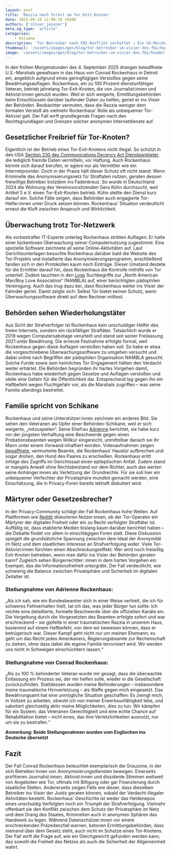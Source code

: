 ```yaml
---
layout: post
title: 'Razzia nach Streit um Tor-Exit-Knoten'
date: 2025-09-18 12:00:10 +0200
authors: ['oliver_jessner']
meta_og_type: 'article'
categories:
    - Kolumne
description: 'Tor-Betreiber nach FBI-Konflikt verhaftet – Ein US-Marshals-Team stürmte das Haus eines Tor-Exit-Betreibers, nachdem dieser sich geweigert hatte, dem FBI bei der Entschlüsselung zu helfen.'
thumbnail: '/assets/images/gen/blog/tor-betreiber-im-visier-des-fbi/header_thumbnail.webp'
image: '/assets/images/gen/blog/tor-betreiber-im-visier-des-fbi/header.webp'
---
```


In den frühen Morgenstunden des 4. September 2025 drangen bewaffnete U.S.-Marshals gewaltsam in das Haus von Conrad Rockenhaus in Detroit ein, angeblich aufgrund eines geringfügigen Verstoßes gegen seine Bewährungsauflagen. Rockenhaus, ein zu 100 Prozent dienstunfähiger Veteran, betrieb jahrelang Tor-Exit-Knoten, die von Journalist:innen und Aktivist:innen genutzt wurden. Weil er sich weigerte, Ermittlungsbehörden beim Entschlüsseln darüber laufender Daten zu helfen, geriet er ins Visier der Behörden. Beobachter vermuten, dass die Razzia weniger dem formalen Verstoß als vielmehr Rockenhaus’ Rolle als unbequemer Tor-Aktivist galt. Der Fall wirft grundlegende Fragen nach den Rechtsgrundlagen und Grenzen solcher anonymen Internetdienste auf.

## Gesetzlicher Freibrief für Tor-Knoten?

Eigentlich ist der Betrieb eines Tor-Exit-Knotens nicht illegal. So schützt in den USA [Section 230 des Communications Decency Act Diensteanbieter](https://www.law.cornell.edu/uscode/text/47/230), die lediglich fremde Daten vermitteln, vor Haftung. Auch Rockenhaus könnte sich darauf berufen, er agiere nur als Vermittler wie ein Internetprovider. Doch in der Praxis hält dieser Schutz oft nicht stand: Wenn Kriminelle das Anonymisierungsnetz für Straftaten nutzen, geraten dessen freiwillige Betreiber trotzdem ins Fadenkreuz. So wurde in Deutschland 2024 die Wohnung des Vereinsvorsitzenden Gero Kühn durchsucht, weil Artikel 5 e.V. einen Tor-Exit-Knoten betrieb. Kühn stellte den Dienst kurz darauf ein. Solche Fälle zeigen, dass Behörden auch engagierte Tor-Helfer:innen unter Druck setzen können. Rockenhaus’ Situation verdeutlicht erneut die Kluft zwischen Anspruch und Wirklichkeit.

## Überwachung trotz Tor-Netzwerk

Als vorbestrafter IT-Experte unterlag Rockenhaus strikten Auflagen: Er hatte einer lückenlosen Überwachung seiner Computernutzung zugestimmt. Eine spezielle Software zeichnete all seine Online-Aktivitäten auf. Laut Gerichtsunterlagen besuchte Rockenhaus darüber bald die Website des Tor-Projekts und installierte das Anonymisierungsprogramm, anschließend fanden sich in den Protokollen kaum noch Einträge. Dieser Umstand deutete für die Ermittler darauf hin, dass Rockenhaus die Kontrolle mithilfe von Tor unterlief. Zudem tauchten in den [Logs](https://www.congress.gov/bill/115th-congress/senate-bill/2152) Suchbegriffe zur „North American Man/Boy Love Association“ (NAMBLA) auf, einer berüchtigten pädophilen Vereinigung. Auch das trug dazu bei, dass Rockenhaus weiter ins Visier der Fahnder geriet. Damit zeigte sich: Selbst Tor bietet keinen Schutz, wenn Überwachungssoftware direkt auf dem Rechner mitliest.

## Behörden sehen Wiederholungstäter

Aus Sicht der Strafverfolger ist Rockenhaus kein unschuldiger Helfer des freien Internets, sondern ein rückfälliger Straftäter. Tatsächlich wurde er 2019 wegen Computersabotage verurteilt und stand seit seiner Freilassung 2021 unter Bewährung. Die erneute Festnahme erfolgte formal, weil Rockenhaus gegen diese Auflagen verstoßen haben soll. So habe er etwa die vorgeschriebene Überwachungssoftware zu umgehen versucht und dabei online nach Begriffen der pädophilen Organisation NAMBLA gesucht. Solche Funde sowie sein heimliches Tor-Engagement hätten den Verdacht weiter erhärtet. Die Behörden begründen ihr hartes Vorgehen damit, Rockenhaus habe wiederholt gegen Gesetze und Auflagen verstoßen und stelle eine Gefahr für die Öffentlichkeit dar. Entsprechend lag gegen ihn ein Haftbefehl wegen Fluchtgefahr vor, als die Marshals zugriffen – was seine Familie allerdings bestreitet.

## Familie spricht von Schikane

Rockenhaus und seine Unterstützer:innen zeichnen ein anderes Bild. Sie sehen den Veteranen als Opfer einer Behörden-Schikane, weil er sich weigerte, „mitzuspielen“. Seine Ehefrau [Adrienne](https://rockenhaus.com/) berichtet, sie habe kurz vor der jüngsten Verhaftung eine Beschwerde gegen einen Probationsbeamten wegen Willkür eingereicht, unmittelbar danach sei ihr Mann unter einem Vorwand inhaftiert worden. Videoaufnahmen zeigen [bewaffnete](https://www.youtube.com/watch?si=gWsJVU9G2SgjHPXY&v=DnGDdGYQHfU&feature=youtu.be), vermummte Beamte, die Rockenhaus’ Haustür aufbrechen und sogar drohen, den Hund des Paares zu erschießen. Rockenhaus erlitt infolge des Zugriffs im Gerichtssaal einen epileptischen Anfall. Zudem stand er mangels Anwalt ohne Rechtsbeistand vor dem Richter, auch das werten seine Anhänger:innen als Verletzung der Grundrechte. Für sie soll hier ein unbequemer Verfechter der Privatsphäre mundtot gemacht werden, eine Einschätzung, die in Privacy-Foren bereits lebhaft diskutiert wird.

## Märtyrer oder Gesetzesbrecher?

In der Privacy-Community schlägt der Fall Rockenhaus hohe Wellen. Auf Plattformen wie [Reddit](https://www.reddit.com/r/TOR/comments/1ni5drm/the_fbi_couldnt_get_my_husband_to_decrypt_his_tor/) diskutieren Nutzer:innen, ob der Tor-Operator ein Märtyrer der digitalen Freiheit oder ein zu Recht verfolgter Straftäter ist. Auffällig ist, dass etablierte Medien bislang kaum darüber berichtet haben – die Debatte findet vor allem in einschlägigen Foren statt. Diese Diskussion spiegelt die grundsätzliche Spannung zwischen dem Ideal der Anonymität im Netz und dem staatlichen Interesse an Strafverfolgung wider. Viele Tor-Aktivist:innen fürchten einen Abschreckungseffekt: Wer wird noch freiwillig Exit-Knoten betreiben, wenn man dafür ins Visier der Behörden geraten kann? Zugleich sehen Bürgerrechtler: innen in dem harten Vorgehen ein Exempel, das die Informationsfreiheit untergräbt. Der Fall verdeutlicht, wie schwierig die Balance zwischen Privatsphäre und Sicherheit im digitalen Zeitalter ist.

### Stellungnahme von Adrienne Rockenhaus:

„Als ich sah, wie ein Bundesbeamter sich in einer Weise verhielt, die ich für schweres Fehlverhalten hielt, tat ich das, was jeder Bürger tun sollte: Ich reichte eine detaillierte, formelle Beschwerde über die offiziellen Kanäle ein. Die Vergeltung durch die Vorgesetzten des Beamten erfolgte sofort und war erschreckend – sie gipfelte in einer traumatischen Razzia in unserem Haus, basierend auf einem Haftbefehl, von dem wir beweisen können, dass er betrügerisch war. Dieser Kampf geht nicht nur um meinen Ehemann; es geht um das Recht jedes Amerikaners, Regierungsbeamte zur Rechenschaft zu ziehen, ohne dass dabei die eigene Familie terrorisiert wird. Wir werden uns nicht in Schweigen einschüchtern lassen.“

### Stellungnahme von Conrad Rockenhaus:

„Als zu 100 % behinderter Veteran wurde mir gesagt, dass die überwachte Entlassung ein Prozess sei, der mir helfen solle, wieder in die Gesellschaft zurückzufinden. Stattdessen wurden meine Behinderungen – insbesondere meine traumatische Hirnverletzung – als Waffe gegen mich eingesetzt. Das Bewährungsamt hat eine unmögliche Situation geschaffen: Es zwingt mich, in Vollzeit zu arbeiten, obwohl ich von meiner Erwerbsunfähigkeit lebe, und sabotiert gleichzeitig aktiv meine Möglichkeiten, dies zu tun. Wir kämpfen für ein System, das Veteranen Gerechtigkeit und eine echte Chance auf Rehabilitation bietet – nicht eines, das ihre Verletzlichkeiten ausnutzt, nur um sie zu bestrafen.“

**Anmerkung: Beide Stellungsnahmen wurden vom Englischen ins Deutsche übersetzt**

## Fazit

Der Fall Conrad Rockenhaus beleuchtet exemplarisch die Grauzone, in der sich Betreiber:innen von Anonymisierungsdiensten bewegen. Einerseits profitieren Journalist:innen, Aktivist:innen und dissidente Stimmen weltweit von Angeboten wie Tor, oftmals mit Billigung oder gar Finanzierung durch staatliche Stellen. Andererseits zeigen Fälle wie dieser, dass dieselben Betreiber ins Visier der Justiz geraten können, sobald der Verdacht illegaler Aktivitäten besteht. Rockenhaus’ Geschichte ist weder das Heldenepos eines unschuldig Verfolgten noch ein Triumph der Strafverfolgung. Vielmehr offenbart sie den Konflikt zwischen dem Schutz der Privatsphäre im Netz und dem Drang des Staates, Kriminellen auch in anonymen Sphären das Handwerk zu legen. Während Datenschützer:innen vor einem erschreckenden Präzedenzfall warnen, betonen Ermittlungsbehörden, dass niemand über dem Gesetz steht, auch nicht im Schutze eines Tor-Knotens. Der Fall wirft die Frage auf, wie ein Gleichgewicht gefunden werden kann, das sowohl die Freiheit des Netzes als auch die Sicherheit der Allgemeinheit wahrt.
